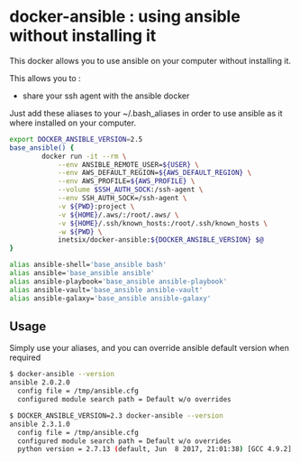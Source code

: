 docker-ansible : using ansible without installing it
======================================================

This docker allows you to use ansible on your computer without installing it.

This allows you to :

* share your ssh agent with the ansible docker

Just add these aliases to your ~/.bash_aliases in order to use ansible as it where installed on your computer.

```bash
export DOCKER_ANSIBLE_VERSION=2.5
base_ansible() {
        docker run -it --rm \
            --env ANSIBLE_REMOTE_USER=${USER} \
            --env AWS_DEFAULT_REGION=${AWS_DEFAULT_REGION} \
            --env AWS_PROFILE=${AWS_PROFILE} \
            --volume $SSH_AUTH_SOCK:/ssh-agent \
            --env SSH_AUTH_SOCK=/ssh-agent \
            -v ${PWD}:project \
            -v ${HOME}/.aws/:/root/.aws/ \
            -v ${HOME}/.ssh/known_hosts:/root/.ssh/known_hosts \
            -w ${PWD} \
            inetsix/docker-ansible:${DOCKER_ANSIBLE_VERSION} $@
}

alias ansible-shell='base_ansible bash'
alias ansible='base_ansible ansible'
alias ansible-playbook='base_ansible ansible-playbook'
alias ansible-vault='base_ansible ansible-vault'
alias ansible-galaxy='base_ansible ansible-galaxy'
```

## Usage

Simply use your aliases, and you can override ansible default version when required

```bash
$ docker-ansible --version 
ansible 2.0.2.0
  config file = /tmp/ansible.cfg
  configured module search path = Default w/o overrides

$ DOCKER_ANSIBLE_VERSION=2.3 docker-ansible --version 
ansible 2.3.1.0
  config file = /tmp/ansible.cfg
  configured module search path = Default w/o overrides
  python version = 2.7.13 (default, Jun  8 2017, 21:01:38) [GCC 4.9.2]
```


